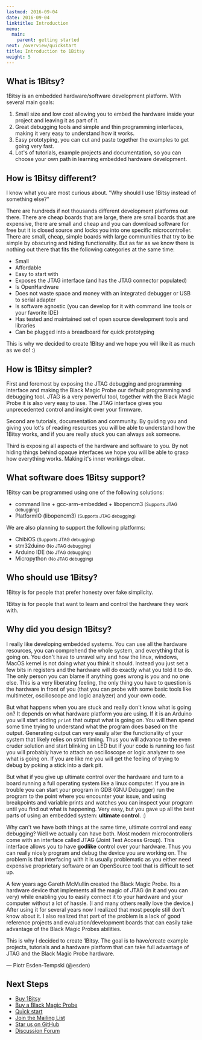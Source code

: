 ```yaml
---
lastmod: 2016-09-04
date: 2016-09-04
linktitle: Introduction
menu:
  main:
    parent: getting started
next: /overview/quickstart
title: Introduction to 1Bitsy
weight: 5
---
```


## What is 1Bitsy?

1Bitsy is an embedded hardware/software development platform. With several main goals:

1. Small size and low cost allowing you to embed the hardware inside your project and leaving it as part of it.
2. Great debugging tools and simple and thin programming interfaces, making it very easy to understand how it works.
3. Easy prototyping, you can cut and paste together the examples to get going very fast.
4. Lot's of tutorials, example projects and documentation, so you can choose your own path in learning embedded hardware development.

## How is 1Bitsy different?

I know what you are most curious about. "Why should I use 1Bitsy instead of
something else?"

There are hundreds if not thousands different development platforms out there.
There are cheap boards that are large, there are small boards that are
expensive, there are small and cheap and you can download software for free but
it is closed source and locks you into one specific microcontroller. There are
small, cheap, simple boards with large communities that try to be simple by
obscuring and hiding functionality. But as far as we know there is nothing out
there that fits the following categories at the same time:

* Small
* Affordable
* Easy to start with
* Exposes the JTAG interface (and has the JTAG connector populated)
* Is OpenHardware
* Does not waste space and money with an integrated debugger or USB to serial adapter
* Is software agnostic (you can develop for it with command line tools or your favorite IDE)
* Has tested and maintained set of open source development tools and libraries
* Can be plugged into a breadboard for quick prototyping

This is why we decided to create 1Bitsy and we hope you will like it as much as we do! :)

<!--Scratch:-->

<!-- Embedded hardware development platforms divide into two
categories. Hobbyist and Professional.

_Professional_ platforms are very versatile but come at a high pricetag and are
so complicated that you can write a PHD about each one of them. The evaluation
boards are very expensive and large. Making them impractical if you want to make
them part of a device you are making. The assumption is that you will end up
designing your own hardware anyways, and you work for a company that can justify
paying thousands for the tools as they are cheaper than the engineer time.

_Hobby/artist_ platforms are smaller and simpler, but usually they achieve that
by hiding most of the functionality under a thick layer of "simple APIs"
(Application Programming Interfaces). To make a prototype you can very quickly
download a sketch from a forum and make a prototype. But more often than not, as
soon as you want to make your prototype into the real thing you end up rewriting
everything in assembly, so that it fits onto your tiny 8bit microcontroller. -->

<!-- 1Bitsy will not hide anything from you to create an illusion of simplicity. We
will rather give you all the tools, documentation and tutorials so the 1Bitsy is
simple to understand. Our philosophy is that if you actually understand the
device that you are working with and have good tools to make them transparent,
embedded systems __become__ simple. There is no need to create abstraction
layers to hide anything. This is why you are using a microcontroller instead of
a computer board like the Raspberry PI in the first place. Adding layers of
unpenetrable abstraction to make things "simple" seems counter intuitive.-->

<!-- The big advantage of microcontrollers vs computer boards that run full fledged
operating systems is that you are the GOD of the hardware and you have full and
unlimited control, so hiding and "simplifying" them is a step into the wrong
direction.-->

## How is 1Bitsy simpler?

First and foremost by exposing the JTAG debugging and programming interface and
making the Black Magic Probe our default programming and debugging tool. JTAG is
a very powerful tool, together with the Black Magic Probe it is also very easy
to use. The JTAG interface gives you unprecedented control and insight over your
firmware.

Second are tutorials, documentation and community. By guiding you and giving you
lot's of reading resources you will be able to understand how the 1Bitsy works,
and if you are really stuck you can always ask someone.

Third is exposing all aspects of the hardware and software to you. By not hiding
things behind opaque interfaces we hope you will be able to grasp how everything
works. Making it's inner workings clear.

## What software does 1Bitsy support?

1Bitsy can be programmed using one of the following solutions:

* command line + gcc-arm-embedded + libopencm3 <small>(Supports JTAG debugging)</small>
* PlatformIO (libopencm3) <small>(Supports JTAG debugging)</small>

We are also planning to support the following platforms:

* ChibiOS <small>(Supports JTAG debugging)</small>
* stm32duino <small>(No JTAG debugging)</small>
* Arduino IDE <small>(No JTAG debugging)</small>
* Micropython <small>(No JTAG debugging)</small>

## Who should use 1Bitsy?

1Bitsy is for people that prefer honesty over fake simplicity.

1Bitsy is for people that want to learn and control the hardware they work with.

## Why did you design 1Bitsy?

I really like developing embedded systems. You can use all the hardware
resources, you can comprehend the whole system, and everything that is going on.
You don't have to unravel why and how the linux, windows, MacOS kernel is not
doing what you think it should. Instead you just set a few bits in registers and
the hardware will do exactly what you told it to do. The only person you can
blame if anything goes wrong is you and no one else. This is a very liberating
feeling, the only thing you have to question is the hardware in front of you
(that you can probe with some basic tools like multimeter, oscilloscope and
logic analyzer) and your own code.

But what happens when you are stuck and really don't know what is going on? It
depends on what hardware platform you are using. If it is an Arduino you will
start adding `print` that output what is going on. You will then spend some time
trying to understand what the program does based on the output. Generating
output can very easily alter the functionality of your system that likely relies
on strict timing. Thus you will advance to the even cruder solution and start
blinking an LED but if your code is running too fast you will probably have to
attach an oscilloscope or logic analyzer to see what is going on. If you are
like me you will get the feeling of trying to debug by poking a stick into a
dark pit.

But what if you give up ultimate control over the hardware and turn to a board
running a full operating system like a linux computer. If you are in trouble you
can start your program in GDB (GNU Debugger) run the program to the point where
you encounter your issue, and using breakpoints and variable prints and watches
you can inspect your program until you find out what is happening. Very easy,
but you gave up all the best parts of using an embedded system: __ultimate
control__. :)

Why can't we have both things at the same time, ultimate control and easy
debugging? Well we actually can have both. Most modern microcontrollers come
with an interface called JTAG (Joint Test Access Group). This interface allows
you to have __godlike__ control over your hardware. Thus you can really nicely
program and debug the device you are working on. The problem is that interfacing
with it is usually problematic as you either need expensive proprietary software
or an OpenSource tool that is difficult to set up.

A few years ago Gareth McMullin created the Black Magic Probe. Its a hardware
device that implements all the magic of JTAG (in it and you can very) while enabling you to easily
connect it to your hardware and your computer without a lot of hassle. (I and
many others really love the device.) After using it for several years now I
realized that most people still don't know about it. I also realized that part
of the problem is a lack of good reference projects and evaluation/development
boards that can easily take advantage of the Black Magic Probes abilities.

This is why I decided to create 1Bitsy. The goal is to have/create example projects,
tutorials and a hardware platform that can take full advantage of JTAG and the
Black Magic Probe hardware.

<!-- Scratch -->

<!--It is an interface that you can connect a probe to and allow your computer to
interrupt your microcontroller and take over control in a real GOD like manner.
You can do EVERYTHING!!! Change memory, access registers, inject code, set
breakpoints, watch variables and much much much more. But why don't we know
about it, you ask. That is a very good question. But I think the main reason is
that the original Arduino Uno does not have a JTAG interface. There are Atmel
AVR microcontrollers with JTAG but they are much larger and more expensive than
what the inventors of Arduino were willing to put into their boards.-->

<!--Today most ARM microcontrollers do have JTAG but the Arduino boards that have
that interface don't even have the connector populated. You can solder on your
own connector, and cobble together an FTDI based probe and figure out how to get
OpenOCD to actually work to get debugging working, or you buy a four figure
license for one of the commercial embedded development IDE. But that is making
something that should be simple overly complicated.-->

<!--But there is a solution. It is called the Black Magic Probe. It removes the
trouble of setting up OpenOCD. All you need to do is to plug it into your
Microcontroller's JTAG connector on one end and into your computer's USB port.
It will be detected as a virtual serial port that you can connect to with the
GNU Debugger (GDB). No middleman, no config scripts, no frustration. But it
seems that there are not very many people that know about it. Also unless you
are handy with a soldering iron and know what you are doing you will unlikely
end up using it for your hobby project.-->

<!--With 1Bitsy I decided to change the status quo. 1Bitsy is designed to work out
of the box with the Black Magic Probe JTAG/SWD debugger. The project is designed
to provide resources for you to get up and running quickly, with lot's of
examples, template projects, tutorials and software packages, that are designed
to be understood.-->

&mdash; Piotr Esden-Tempski (@esden)

## Next Steps

 * [Buy 1Bitsy](http://1bitsquared.com/products/1bitsy)
 * [Buy a Black Magic Probe](http://1bitsquared.com/products/black-magic-probe)
 * [Quick start](/overview/quickstart/)
 * [Join the Mailing List](/community/discourse-forum/)
 * [Star us on GitHub](https://github.com/1bitsy)
 * [Discussion Forum](http://discuss.1bitsy.org/)
